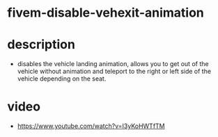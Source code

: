 # fivem-disable-vehexit-animation

# description
- disables the vehicle landing animation, allows you to get out of the vehicle without animation and teleport to the right or left side of the vehicle depending on the seat.

# video
- https://www.youtube.com/watch?v=I3yKoHWTfTM
